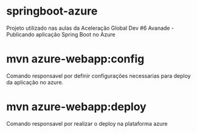 # springboot-azure

Projeto utilizado nas aulas da Aceleração Global Dev #6 Avanade - Publicando aplicação Spring Boot no Azure

# mvn azure-webapp:config
Comando responsavel por definir configurações necessarias para deploy da aplicação no azure.

# mvn azure-webapp:deploy
Comando responsavel por realizar o deploy na plataforma azure

